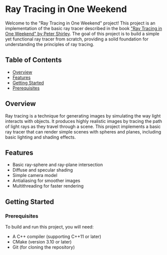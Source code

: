 # Ray Tracing in One Weekend

Welcome to the "Ray Tracing in One Weekend" project! This project is an implementation of the basic ray tracer described in the book ["Ray Tracing in One Weekend" by Peter Shirley](https://raytracing.github.io/books/RayTracingInOneWeekend.html). The goal of this project is to build a simple yet functional ray tracer from scratch, providing a solid foundation for understanding the principles of ray tracing.

## Table of Contents

- [Overview](#overview)
- [Features](#features)
- [Getting Started](#getting-started)
- [Prerequisites](#prerequisites)


## Overview

Ray tracing is a technique for generating images by simulating the way light interacts with objects. It produces highly realistic images by tracing the path of light rays as they travel through a scene. This project implements a basic ray tracer that can render simple scenes with spheres and planes, including basic lighting and shading effects.

## Features

- Basic ray-sphere and ray-plane intersection
- Diffuse and specular shading
- Simple camera model
- Antialiasing for smoother images
- Multithreading for faster rendering

## Getting Started

### Prerequisites

To build and run this project, you will need:

- A C++ compiler (supporting C++11 or later)
- CMake (version 3.10 or later)
- Git (for cloning the repository)


